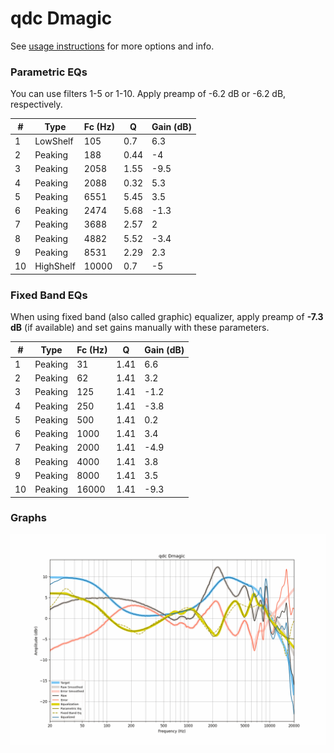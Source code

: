 # qdc Dmagic
See [usage instructions](https://github.com/jaakkopasanen/AutoEq#usage) for more options and info.

### Parametric EQs
You can use filters 1-5 or 1-10. Apply preamp of -6.2 dB or -6.2 dB, respectively.

|   # | Type      |   Fc (Hz) |    Q |   Gain (dB) |
|-----|-----------|-----------|------|-------------|
|   1 | LowShelf  |       105 | 0.7  |         6.3 |
|   2 | Peaking   |       188 | 0.44 |        -4   |
|   3 | Peaking   |      2058 | 1.55 |        -9.5 |
|   4 | Peaking   |      2088 | 0.32 |         5.3 |
|   5 | Peaking   |      6551 | 5.45 |         3.5 |
|   6 | Peaking   |      2474 | 5.68 |        -1.3 |
|   7 | Peaking   |      3688 | 2.57 |         2   |
|   8 | Peaking   |      4882 | 5.52 |        -3.4 |
|   9 | Peaking   |      8531 | 2.29 |         2.3 |
|  10 | HighShelf |     10000 | 0.7  |        -5   |

### Fixed Band EQs
When using fixed band (also called graphic) equalizer, apply preamp of **-7.3 dB** (if available) and set gains manually with these parameters.

|   # | Type    |   Fc (Hz) |    Q |   Gain (dB) |
|-----|---------|-----------|------|-------------|
|   1 | Peaking |        31 | 1.41 |         6.6 |
|   2 | Peaking |        62 | 1.41 |         3.2 |
|   3 | Peaking |       125 | 1.41 |        -1.2 |
|   4 | Peaking |       250 | 1.41 |        -3.8 |
|   5 | Peaking |       500 | 1.41 |         0.2 |
|   6 | Peaking |      1000 | 1.41 |         3.4 |
|   7 | Peaking |      2000 | 1.41 |        -4.9 |
|   8 | Peaking |      4000 | 1.41 |         3.8 |
|   9 | Peaking |      8000 | 1.41 |         3.5 |
|  10 | Peaking |     16000 | 1.41 |        -9.3 |

### Graphs
![](./qdc%20Dmagic.png)
